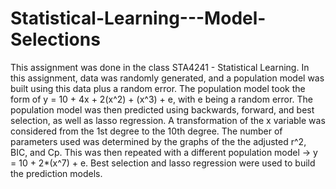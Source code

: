 # Statistical-Learning---Model-Selections

This assignment was done in the class STA4241 - Statistical Learning. In this assignment, data was randomly generated, and a population model was built using this data plus a random error. The population model took the form of y = 10 + 4x + 2(x^2) + (x^3) + e, with e being a random error. The population model was then predicted using backwards, forward, and best selection, as well as lasso regression. A transformation of the x variable was considered from the 1st degree to the 10th degree. The number of parameters used was determined by the graphs of the the adjusted r^2, BIC, and Cp. This was then repeated with a different population model -> y = 10 + 2*(x^7) + e. Best selection and lasso regression were used to build the prediction models.
